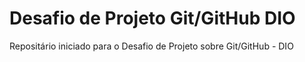 # Desafio de Projeto Git/GitHub DIO
Repositário iniciado para o Desafio de Projeto sobre Git/GitHub - DIO
